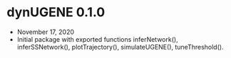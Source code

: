 # dynUGENE 0.1.0

* November 17, 2020
* Initial package with exported functions inferNetwork(), inferSSNetwork(), plotTrajectory(), simulateUGENE(), tuneThreshold().
